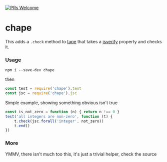 [![PRs
Welcome](https://img.shields.io/badge/PRs-welcome-brightgreen.svg?style=flat-square)](http://makeapullrequest.com)

# chape

This adds a `.check` method to [tape](https://github.com/substack/tape)
that takes a [jsverify](https://github.com/jsverify/jsverify) property
and checks it.

### Usage

	npm i --save-dev chape

then

```js
const test = require('chape').test
const jsc = require('chape').jsc
```

Simple example, showing something obvious isn't true

```js
const is_not_zero = function (n) { return n !== 0 }
test('all integers are non-zero', function (t) {
	t.check(jsc.forall('integer', not_zero))
	t.end()
})
```

### More

YMMV, there isn't much too this, it's just a trivial helper, check the source

